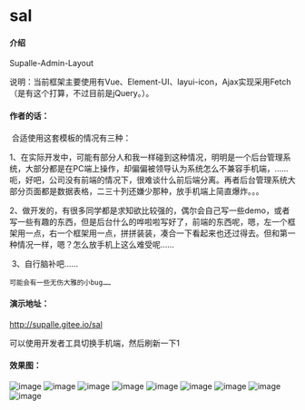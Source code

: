 # sal

#### 介绍
Supalle-Admin-Layout

说明：当前框架主要使用有Vue、Element-UI、layui-icon，Ajax实现采用Fetch（是有这个打算，不过目前是jQuery。）。

#### 作者的话：
​	合适使用这套模板的情况有三种：

​	1、在实际开发中，可能有部分人和我一样碰到这种情况，明明是一个后台管理系统，大部分都是在PC端上操作，却偏偏被领导认为系统怎么不兼容手机端，……呃，好吧，公司没有前端的情况下，很难谈什么前后端分离。再者后台管理系统大部分页面都是数据表格，二三十列还嫌少那种，放手机端上简直爆炸。。。

​	2、做开发的，有很多同学都是求知欲比较强的，偶尔会自己写一些demo，或者写一些有趣的东西，但是后台什么的哗啦啦写好了，前端的东西呢，嗯，左一个框架用一点，右一个框架用一点，拼拼装装，凑合一下看起来也还过得去。但和第一种情况一样，嗯？怎么放手机上这么难受呢……

​	3、自行脑补吧……

    可能会有一些无伤大雅的小bug……
    
#### 演示地址：

http://supalle.gitee.io/sal

可以使用开发者工具切换手机端，然后刷新一下1

#### 效果图：
![image](http://supalle.gitee.io/sal/img/1.png)
![image](http://supalle.gitee.io/sal/img/2.png)
![image](http://supalle.gitee.io/sal/img/3.png)
![image](http://supalle.gitee.io/sal/img/4.png)
![image](http://supalle.gitee.io/sal/img/5.png)
![image](http://supalle.gitee.io/sal/img/6.png)
![image](http://supalle.gitee.io/sal/img/7.png)
![image](http://supalle.gitee.io/sal/img/8.png)
![image](http://supalle.gitee.io/sal/img/9.png)